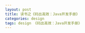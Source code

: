 ```yaml
---
layout: post
title: 读书之《码出高效：Java开发手册》
categories: design
tags: design 《码出高效：Java开发手册》
---
```


#### 